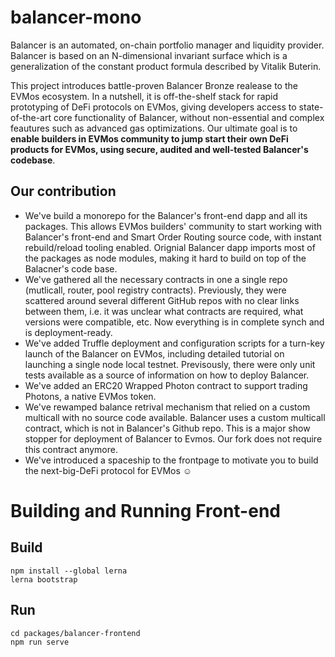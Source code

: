 # balancer-mono
Balancer is an automated, on-chain portfolio manager and liquidity provider. Balancer is based on an N-dimensional invariant surface which is a generalization of the constant product formula described by Vitalik Buterin.

This project introduces battle-proven Balancer Bronze realease to the EVMos ecosystem. In a nutshell, it is off-the-shelf stack for rapid prototyping of DeFi protocols on EVMos, giving developers access to state-of-the-art core functionality of Balancer, without non-essential and complex feautures such as advanced gas optimizations. Our ultimate goal is to **enable builders in EVMos community to jump start their own DeFi products for EVMos, using secure, audited and well-tested Balancer's codebase**. 

## Our contribution
* We've build a monorepo for the Balancer's front-end dapp and all its packages. This allows EVMos builders' community to start working with Balancer's front-end and Smart Order Routing source code, with instant rebuild/reload tooling enabled. Orignial Balancer dapp imports most of the packages as node modules, making it hard to build on top of the Balacner's code base. 
* We've gathered all the necessary contracts in one a single repo (mutlicall, router, pool registry contracts). Previously, they were scattered around several different GitHub repos with no clear links between them, i.e. it was unclear what contracts are required, what versions were compatible, etc. Now everything is in complete synch and is deployment-ready.
* We've added Truffle deployment and configuration scripts for a turn-key launch of the Balancer on EVMos, including detailed tutorial on launching a single node local testnet. Previsously, there were only unit tests available as a source of information on how to deploy Balancer. 
* We've added an ERC20 Wrapped Photon contract to support trading Photons, a native EVMos token.
* We've rewamped balance retrival mechanism that relied on a custom multicall with no source code available. Balancer uses a custom multicall contract, which is not in Balancer's Github repo. This is a major show stopper for deployment of Balancer to Evmos. Our fork does not require this contract anymore.
* We've introduced a spaceship to the frontpage to motivate you to build the next-big-DeFi protocol for EVMos ☺️

# Building and Running Front-end
## Build

```
npm install --global lerna
lerna bootstrap
```

## Run
```
cd packages/balancer-frontend
npm run serve
```
